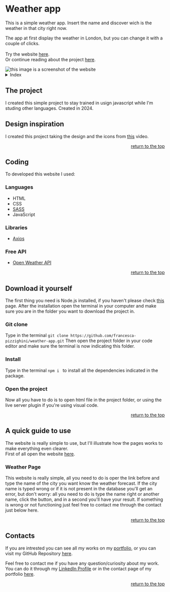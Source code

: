 <a id="top"></a>

# Weather app

This is a simple weather app. Insert the name and discover wich is the weather in that city right now.

The app at first display the weather in London, but you can change it with a couple of clicks.
<br>
<br>
Try the website <a href= "https://francesca-pizzighini.github.io/weather-app/">here</a>.
<br>
Or continue reading about the project <a href= "#the-project">here</a>.

<img src="https://i.pinimg.com/736x/db/e3/1e/dbe31e32ad7d7f3d60723cd49f7e34f9.jpg" alt="this image is a screenshot of the website">

<details>
    <summary>Index</summary>
    <ol>
        <li>
            <a href="#the-project">The Project</a>
        </li>
        <!-- -->
        <li>
            <a href="#design-inspiration">Design inspiration</a>
        </li>
        <!--  -->
        <li>
            <a href="#coding">Coding</a>
            <ul>
                <li><a href="#languages">Languages</a></li>
                <li><a href="#libraries">Libraries</a></li>
                <li><a href="#free-api">Free API</a></li>
            </ul>
        </li>
        <!--  -->
        <li>
            <a href="#download-it-yourself">Download it yourself</a>
            <ul>
                <li><a href="#git-clone">Git Clone</a></li>
                <li><a href="#install">Install</a></li>
                <li><a href="#open-the-project">Open the project</a></li>
            </ul>
        </li>
        <!-- -->
        <li>
            <a href="#a-quick-guide-to-use">A quick guide to use</a>
            <ul>
                <li><a href="#weather-page">Weather page</a></li>
            </ul>
        </li>
        <!--  -->
        <li><a href="#contacts">Contacts</a></li>
    </ol>
</details>

## The project

I created this simple project to stay trained in usign javascript while I'm studing other languages.
Created in 2024.

## Design inspiration

I created this project taking the design and the icons from [this](https://youtu.be/MIYQR-Ybrn4?si=R4zVo6s4klVs0x7K) video.

<p align="right"><a href="#top">return to the top</a></p>

## Coding

To developed this website I used:

### Languages

- HTML
- CSS
- [SASS](https://sass-lang.com)
- JavaScript

### Libraries

- [Axios](https://axios-http.com/)

### Free API

- [Open Weather API](https://openweathermap.org)

<p align="right"><a href="#top">return to the top</a></p>

## Download it yourself

The first thing you need is Node.js installed, if you haven't please check [this](https://nodejs.org/it/download/) page.
After the installation open the terminal in your computer and make sure you are in the folder you want to download the project in.

### Git clone

Type in the terminal
`git clone https://github.com/francesca-pizzighini/weather-app.git`
Then open the project folder in your code editor and make sure the terminal is now indicating this folder.

### Install

Type in the terminal
`npm i `
to install all the dependencies indicated in the package.

### Open the project

Now all you have to do is to open html file in the project folder, or using the live server plugin if you're using visual code.

 <p align="right"><a href="#top">return to the top</a></p>

## A quick guide to use

The website is really simple to use, but I'll illustrate how the pages works to make everything even clearer.<br>
First of all open the website [here](https://francesca-pizzighini.github.io/weather-app/).

### Weather Page

This website is really simple, all you need to do is oper the link before and type the name of the city you want know the weather forecast.
If the city name is typed wrong or if it is not present in the database you'll get an error, but don't worry: all you need to do is type the name right or another name, click the button, and in a second you'll have your result.
If something is wrong or not functioning just feel free to contact me through the contact just below here.

<p align="right"><a href="#top">return to the top</a></p>

## Contacts

If you are intrested you can see all my works on my <a href= "https://francesca-pizzighini.github.io/Portfolio/projects.html">portfolio</a>, or you can visit my GitHub Repository [here](https://github.com/francesca-pizzighini).

Feel free to contact me if you have any question/curiosity about my work. You can do it through my <a href= "https://www.linkedin.com/in/francesca-pizzighini-20b4061b0">LinkedIn Profile</a> or in the contact page of my portfolio [here](https://francesca-pizzighini.github.io/Portfolio/contacts.html).

<p align="right"><a href="#top">return to the top</a></p>
